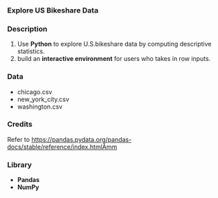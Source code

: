 ### Explore US Bikeshare Data

### Description
1. Use **Python** to explore U.S.bikeshare data by computing descriptive statistics. 
2. build an **interactive environment** for users who takes in row inputs. 

### Data
* chicago.csv
* new_york_city.csv
* washington.csv

### Credits
Refer to https://pandas.pydata.org/pandas-docs/stable/reference/index.htmlÂmm

### Library
* **Pandas**
* **NumPy**
